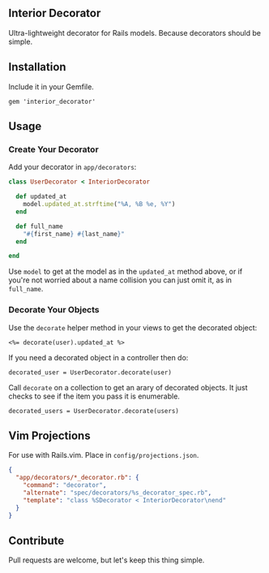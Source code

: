 ## Interior Decorator

Ultra-lightweight decorator for Rails models. Because decorators should be simple.

## Installation

Include it in your Gemfile.

```
gem 'interior_decorator'
```

## Usage

### Create Your Decorator

Add your decorator in `app/decorators`:

```ruby
class UserDecorator < InteriorDecorator

  def updated_at
    model.updated_at.strftime("%A, %B %e, %Y")
  end

  def full_name
    "#{first_name} #{last_name}"
  end

end
```

Use `model` to get at the model as in the `updated_at` method above, or if you're not worried about a name collision you can just omit it, as in `full_name`.

### Decorate Your Objects

Use the `decorate` helper method in your views to get the decorated object:

```
<%= decorate(user).updated_at %>
```

If you need a decorated object in a controller then do:

```
decorated_user = UserDecorator.decorate(user)
```

Call `decorate` on a collection to get an arary of decorated objects. It just checks to see if the item you pass it is enumerable.

```
decorated_users = UserDecorator.decorate(users)
```

## Vim Projections

For use with Rails.vim. Place in `config/projections.json`.

```json
{
  "app/decorators/*_decorator.rb": {
    "command": "decorator",
    "alternate": "spec/decorators/%s_decorator_spec.rb",
    "template": "class %SDecorator < InteriorDecorator\nend"
  }
}
```

## Contribute

Pull requests are welcome, but let's keep this thing simple.
